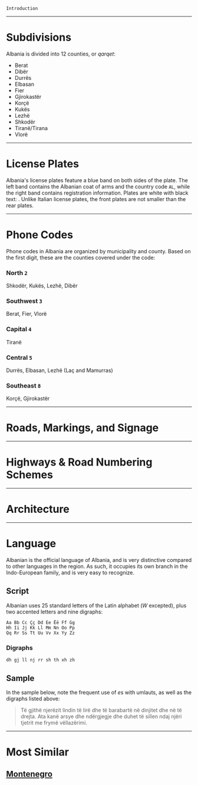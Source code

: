 `Introduction`

---

# Subdivisions

Albania is divided into 12 counties, or _qarqet_:

- Berat
- Dibër
- Durrës
- Elbasan
- Fier
- Gjirokastër
- Korçë
- Kukës
- Lezhë
- Shkodër
- Tiranë/Tirana
- Vlorë

<CountryMap code="ALB" scale="8000" />

---

# License Plates

Albania's license plates feature a blue band on both sides of the plate. The left band contains the Albanian coat of arms and the country code `AL`, while the right band contains registration information. Plates are white with black text: <LicensePlate style="eu" code="AL" format="AB 123 CD" rightBandColor="blue"/>. Unlike Italian license plates, the front plates are not smaller than the rear plates.

---

# Phone Codes

Phone codes in Albania are organized by municipality and county. Based on the first digit, these are the counties covered under the code:

### North `2`

Shkodër, Kukës, Lezhë, Dibër

### Southwest `3`

Berat, Fier, Vlorë

### Capital `4`

Tiranë

### Central `5`

Durrës, Elbasan, Lezhë (Laç and Mamurras)

### Southeast `8`

Korçë, Gjirokastër

---

# Roads, Markings, and Signage

---

# Highways & Road Numbering Schemes

---

# Architecture

---

# Language

Albanian is the official language of Albania, and is very distinctive compared to other languages in the region. As such, it occupies its own branch in the Indo-European family, and is very easy to recognize.

## Script

Albanian uses 25 standard letters of the Latin alphabet (_W_ excepted), plus two accented letters and nine digraphs:

```
Aa Bb Cc Çç Dd Ee Ëë Ff Gg
Hh Ii Jj Kk Ll Mm Nn Oo Pp
Qq Rr Ss Tt Uu Vv Xx Yy Zz
```

### Digraphs

```
dh gj ll nj rr sh th xh zh

```

## Sample

In the sample below, note the frequent use of *e*s with umlauts, as well as the digraphs listed above:

> Të gjithë njerëzit lindin të lirë dhe të barabartë në dinjitet dhe në të drejta. Ata kanë arsye dhe ndërgjegje dhe duhet të sillen ndaj njëri tjetrit me frymë vëllazërimi.

---

# Most Similar

## [Montenegro](/countries/MNE)
